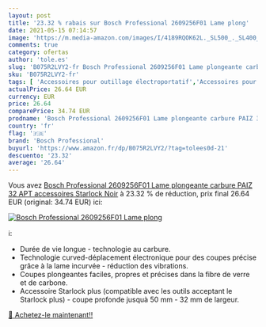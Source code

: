 ```yaml
---
layout: post
title: '23.32 % rabais sur Bosch Professional 2609256F01 Lame plong'
date: 2021-05-15 07:14:57
image: 'https://m.media-amazon.com/images/I/4189RQOK62L._SL500_._SL400_.jpg'
comments: true
category: ofertas
author: 'tole.es'
slug: 'B075R2LVY2-fr Bosch Professional 2609256F01 Lame plongeante carbure PAIZ...'
sku: 'B075R2LVY2-fr'
tags: [ 'Accessoires pour outillage électroportatif','Accessoires pour outils rotatifs','Bricolage','Outillage à main et électroportatif','bosch professional', ]
actualPrice: 26.64 EUR
currency: EUR
price: 26.64
comparePrice: 34.74 EUR
prodname: 'Bosch Professional 2609256F01 Lame plongeante carbure PAIZ 32 APT accessoires Starlock  Noir'
country: 'fr'
flag: '🇫🇷'
brand: 'Bosch Professional'
buyurl: 'https://www.amazon.fr/dp/B075R2LVY2/?tag=tolees0d-21'
descuento: '23.32'
average: '26.64'
---
```


Vous avez [Bosch Professional 2609256F01 Lame plongeante carbure PAIZ 32 APT accessoires Starlock  Noir](https://www.amazon.fr/dp/B075R2LVY2/?tag=tolees0d-21)  à  23.32 % de réduction, prix final  26.64 EUR (original: 34.74 EUR) ici:

[![Bosch Professional 2609256F01 Lame plong](https://m.media-amazon.com/images/I/4189RQOK62L._SL500_._SL400_.jpg)](https://www.amazon.fr/dp/B075R2LVY2/?tag=tolees0d-21)

ℹ️:

- Durée de vie longue - technologie au carbure.
- Technologie curved-déplacement électronique pour des coupes précise grâce à la lame incurvée - réduction des vibrations.
- Coupes plongeantes faciles, propres et précises dans la fibre de verre et de carbone.
- Accessoire Starlock plus (compatible avec les outils acceptant le Starlock plus) - coupe profonde jusquà 50 mm - 32 mm de largeur.

[🛒 Achetez-le maintenant!!](https://www.amazon.fr/dp/B075R2LVY2/?tag=tolees0d-21)
